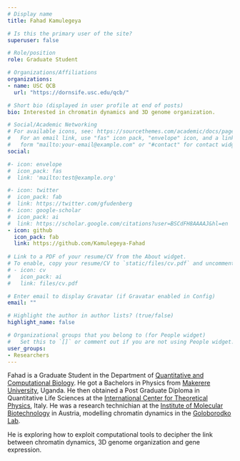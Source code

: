 ```yaml
---
# Display name
title: Fahad Kamulegeya

# Is this the primary user of the site?
superuser: false

# Role/position
role: Graduate Student

# Organizations/Affiliations
organizations:
- name: USC QCB
  url: "https://dornsife.usc.edu/qcb/"

# Short bio (displayed in user profile at end of posts)
bio: Interested in chromatin dynamics and 3D genome organization.

# Social/Academic Networking
# For available icons, see: https://sourcethemes.com/academic/docs/page-builder/#icons
#   For an email link, use "fas" icon pack, "envelope" icon, and a link in the
#   form "mailto:your-email@example.com" or "#contact" for contact widget.
social:

#- icon: envelope
#  icon_pack: fas
#  link: 'mailto:test@example.org'

#- icon: twitter
#  icon_pack: fab
#  link: https://twitter.com/gfudenberg
#- icon: google-scholar
#  icon_pack: ai
#  link: https://scholar.google.com/citations?user=BSCdFH8AAAAJ&hl=en
- icon: github
  icon_pack: fab
  link: https://github.com/Kamulegeya-Fahad
  
# Link to a PDF of your resume/CV from the About widget.
# To enable, copy your resume/CV to `static/files/cv.pdf` and uncomment the lines below.
# - icon: cv
#   icon_pack: ai
#   link: files/cv.pdf

# Enter email to display Gravatar (if Gravatar enabled in Config)
email: ""

# Highlight the author in author lists? (true/false)
highlight_name: false

# Organizational groups that you belong to (for People widget)
#   Set this to `[]` or comment out if you are not using People widget.
user_groups:
- Researchers
---
```


Fahad is a Graduate Student in the Department of [Quantitative and Computational Biology](https://www.qcb-dornsife.usc.edu/). 
He got a Bachelors in Physics from [Makerere University](https://www.mak.ac.ug), Uganda.
He then obtained a Post Graduate Diploma in Quantitative Life Sciences at the [International Center for Theoretical Physics](https://www.ictp.it), Italy.
He was a research technichian at the [Institute of Molecular Biotechnology](https://www.oeaw.ac.at/imba/home) in Austria, modelling chromatin dynamics in the [Goloborodko Lab](https://www.oeaw.ac.at/imba/research/anton-goloborodko). 

He is exploring how to exploit computational tools to decipher the link between chromatin dynamics, 3D genome organization and gene expression. 

